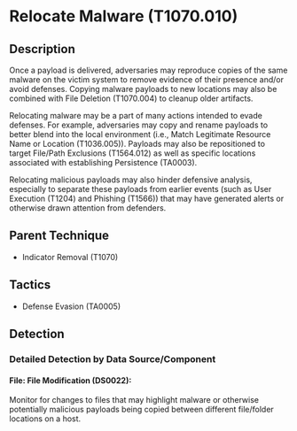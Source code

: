 # Relocate Malware (T1070.010)

## Description
Once a payload is delivered, adversaries may reproduce copies of the same malware on the victim system to remove evidence of their presence and/or avoid defenses. Copying malware payloads to new locations may also be combined with File Deletion (T1070.004) to cleanup older artifacts.

Relocating malware may be a part of many actions intended to evade defenses. For example, adversaries may copy and rename payloads to better blend into the local environment (i.e., Match Legitimate Resource Name or Location (T1036.005)). Payloads may also be repositioned to target File/Path Exclusions (T1564.012) as well as specific locations associated with establishing Persistence (TA0003).

Relocating malicious payloads may also hinder defensive analysis, especially to separate these payloads from earlier events (such as User Execution (T1204) and Phishing (T1566)) that may have generated alerts or otherwise drawn attention from defenders.

## Parent Technique
- Indicator Removal (T1070)

## Tactics
- Defense Evasion (TA0005)

## Detection

### Detailed Detection by Data Source/Component
#### File: File Modification (DS0022): 
Monitor for changes to files that may highlight malware or otherwise potentially malicious payloads being copied between different file/folder locations on a host.

